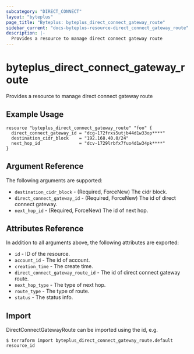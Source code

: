 ```yaml
---
subcategory: "DIRECT_CONNECT"
layout: "byteplus"
page_title: "Byteplus: byteplus_direct_connect_gateway_route"
sidebar_current: "docs-byteplus-resource-direct_connect_gateway_route"
description: |-
  Provides a resource to manage direct connect gateway route
---
```

# byteplus_direct_connect_gateway_route
Provides a resource to manage direct connect gateway route
## Example Usage
```hcl
resource "byteplus_direct_connect_gateway_route" "foo" {
  direct_connect_gateway_id = "dcg-172frxs5utjb44d1w33op****"
  destination_cidr_block    = "192.168.40.0/24"
  next_hop_id               = "dcv-1729lrbfx7fuo4d1w34pk****"
}
```
## Argument Reference
The following arguments are supported:
* `destination_cidr_block` - (Required, ForceNew) The cidr block.
* `direct_connect_gateway_id` - (Required, ForceNew) The id of direct connect gateway.
* `next_hop_id` - (Required, ForceNew) The id of next hop.

## Attributes Reference
In addition to all arguments above, the following attributes are exported:
* `id` - ID of the resource.
* `account_id` - The id of account.
* `creation_time` - The create time.
* `direct_connect_gateway_route_id` - The id of direct connect gateway route.
* `next_hop_type` - The type of next hop.
* `route_type` - The type of route.
* `status` - The status info.


## Import
DirectConnectGatewayRoute can be imported using the id, e.g.
```
$ terraform import byteplus_direct_connect_gateway_route.default resource_id
```

